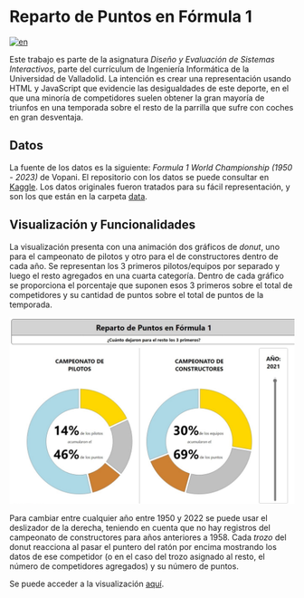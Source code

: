 # Reparto de Puntos en Fórmula 1

[![en](https://img.shields.io/badge/lang-en-red.svg)](/README.md)

Este trabajo es parte de la asignatura _Diseño y Evaluación de Sistemas Interactivos_, parte del currículum de Ingeniería Informática de la Universidad de Valladolid. La intención es crear una representación usando HTML y JavaScript que evidencie las desigualdades de este deporte, en el que una minoría de competidores suelen obtener la gran mayoría de triunfos en una temporada sobre el resto de la parrilla que sufre con coches en gran desventaja.

## Datos

La fuente de los datos es la siguiente: _Formula 1 World Championship (1950 - 2023)_ de Vopani. El repositorio con los datos se puede consultar en [Kaggle](https://www.kaggle.com/datasets/rohanrao/formula-1-world-championship-1950-2020).
Los datos originales fueron tratados para su fácil representación, y son los que están en la carpeta [data](/data/).

## Visualización y Funcionalidades

La visualización presenta con una animación dos gráficos de _donut_, uno para el campeonato de pilotos y otro para el de constructores dentro de cada año.
Se representan los 3 primeros pilotos/equipos por separado y luego el resto agregados en una cuarta categoría.
Dentro de cada gráfico se proporciona el porcentaje que suponen esos 3 primeros sobre el total de competidores y su cantidad de puntos sobre el total de puntos de la temporada.

![image.jpeg](image.jpeg)

Para cambiar entre cualquier año entre 1950 y 2022 se puede usar el deslizador de la derecha, teniendo en cuenta que no hay registros del campeonato de constructores para años anteriores a 1958.
Cada _trozo_ del donut reacciona al pasar el puntero del ratón por encima mostrando los datos de ese competidor (o en el caso del trozo asignado al resto, el número de competidores agregados) y su número de puntos.

Se puede acceder a la visualización [aquí]().
